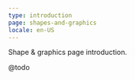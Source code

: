 ```yaml
---
type: introduction
page: shapes-and-graphics
locale: en-US
---
```

Shape & graphics page introduction.

@todo